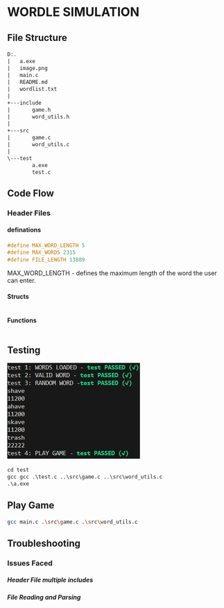 # WORDLE SIMULATION

## File Structure
```
D:.
|   a.exe
|   image.png
|   main.c
|   README.md
|   wordlist.txt
|
+---include
|       game.h
|       word_utils.h
|
+---src
|       game.c
|       word_utils.c
|
\---test
        a.exe
        test.c

```

## Code Flow
### Header Files
#### definations

```cpp
#define MAX_WORD_LENGTH 5
#define MAX_WORDS 2315
#define FILE_LENGTH 13889
```

MAX_WORD_LENGTH - defines the maximum length of the word the user can enter.

#### Structs
```
```

#### Functions
```
```

## Testing
![alt text](image.png)


```shell
cd test
gcc gcc .\test.c ..\src\game.c ..\src\word_utils.c
.\a.exe
```

## Play Game
```bash
gcc main.c .\src\game.c .\src\word_utils.c
```

## Troubleshooting
### Issues Faced 
##### Header File multiple includes

##### File Reading and Parsing